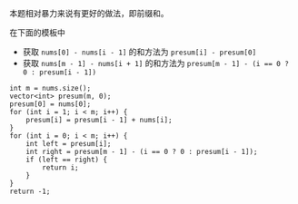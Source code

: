 本题相对暴力来说有更好的做法，即前缀和。

在下面的模板中
- 获取 `nums[0] - nums[i - 1]` 的和方法为 `presum[i] - presum[0]`
- 获取 `nums[m - 1] - nums[i + 1]` 的和方法为 `presum[m - 1] - (i == 0 ? 0 : presum[i - 1])`

```
int m = nums.size();
vector<int> presum(m, 0);
presum[0] = nums[0];
for (int i = 1; i < m; i++) {
    presum[i] = presum[i - 1] + nums[i];
}
for (int i = 0; i < m; i++) {
    int left = presum[i];
    int right = presum[m - 1] - (i == 0 ? 0 : presum[i - 1]);
    if (left == right) {
        return i;
    }
}
return -1;
```